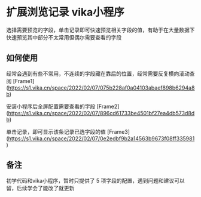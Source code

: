# 扩展浏览记录 vika小程序

选择需要预览的字段，单击记录即可快速预览相关字段的值，有助于在大量数据下快速预览其中部分不太常用但偶尔需要查看的字段

## 如何使用
经常会遇到有些不常用，不连续的字段藏在靠后的位置，经常需要反复横向滚动查阅
[Frame1] (https://s1.vika.cn/space/2022/02/07/075b228af0a04103abaef898b6294a8b)

安装小程序后全屏配置需要查看的字段
[Frame2] (https://s1.vika.cn/space/2022/02/07/896cd61733be4501bf27ea4db573d8db)

单击记录，即可显示该条记录已选字段的值
[Frame3] (https://s1.vika.cn/space/2022/02/07/0e2edbf9b2a14563b9673f08ff335981)

## 备注
初学代码和vika小程序，暂时只提供了 5 项字段的配置，遇到问题和建议可以留，后续学会了能改了就更新